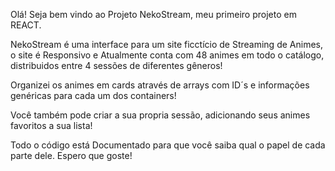 Olá! Seja bem vindo ao Projeto NekoStream, meu primeiro projeto em REACT.

NekoStream é uma interface para um site ficctício de Streaming de Animes, o site é Responsivo e Atualmente conta com 48 animes em todo o catálogo, distribuidos entre 4 sessões de diferentes gêneros!

Organizei os animes em cards através de arrays com ID´s e informações genéricas para cada um dos containers!

Você também pode criar a sua propria sessão, adicionando seus animes favoritos a sua lista!

Todo o código está Documentado para que você saiba qual o papel de cada parte dele. Espero que goste! 